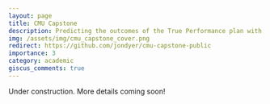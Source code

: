 ```yaml
---
layout: page
title: CMU Capstone
description: Predicting the outcomes of the True Performance plan with supervised learning
img: /assets/img/cmu_capstone_cover.png
redirect: https://github.com/jondyer/cmu-capstone-public
importance: 3
category: academic
giscus_comments: true
---
```


Under construction. More details coming soon!
